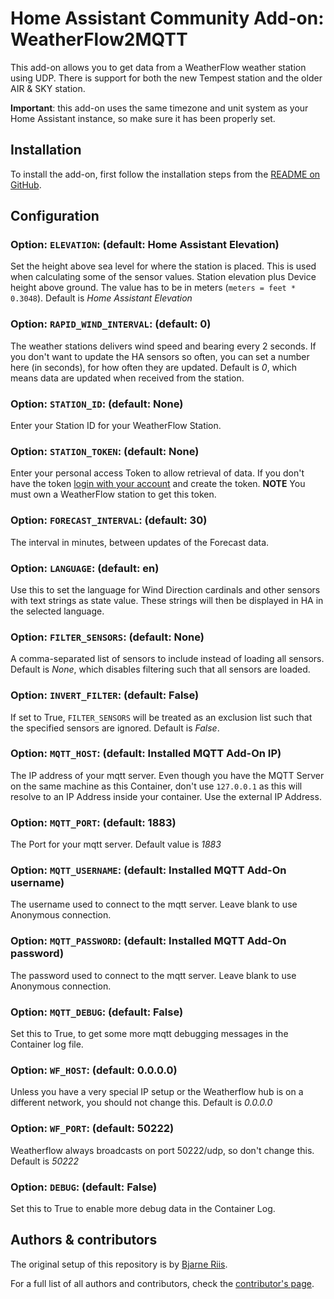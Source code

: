 # Home Assistant Community Add-on: WeatherFlow2MQTT

This add-on allows you to get data from a WeatherFlow weather station using UDP. There is support for both the new Tempest station and the older AIR & SKY station.

**Important**: this add-on uses the same timezone and unit system as your Home Assistant instance, so make sure it has been properly set.

## Installation

To install the add-on, first follow the installation steps from the [README on GitHub](https://github.com/briis/hass-weatherflow2mqtt/blob/main/README.md).

## Configuration

### Option: `ELEVATION`: (default: Home Assistant Elevation)

Set the height above sea level for where the station is placed. This is used when calculating some of the sensor values. Station elevation plus Device height above ground. The value has to be in meters (`meters = feet * 0.3048`). Default is _Home Assistant Elevation_

### Option: `RAPID_WIND_INTERVAL`: (default: 0)

The weather stations delivers wind speed and bearing every 2 seconds. If you don't want to update the HA sensors so often, you can set a number here (in seconds), for how often they are updated. Default is _0_, which means data are updated when received from the station.

### Option: `STATION_ID`: (default: None)

Enter your Station ID for your WeatherFlow Station.

### Option: `STATION_TOKEN`: (default: None)

Enter your personal access Token to allow retrieval of data. If you don't have the token [login with your account](https://tempestwx.com/settings/tokens) and create the token. **NOTE** You must own a WeatherFlow station to get this token.

### Option: `FORECAST_INTERVAL`: (default: 30)

The interval in minutes, between updates of the Forecast data.

### Option: `LANGUAGE`: (default: en)

Use this to set the language for Wind Direction cardinals and other sensors with text strings as state value. These strings will then be displayed in HA in the selected language.

### Option: `FILTER_SENSORS`: (default: None)

A comma-separated list of sensors to include instead of loading all sensors. Default is _None_, which disables filtering such that all sensors are loaded.

### Option: `INVERT_FILTER`: (default: False)

If set to True, `FILTER_SENSORS` will be treated as an exclusion list such that the specified sensors are ignored. Default is _False_.

### Option: `MQTT_HOST`: (default: Installed MQTT Add-On IP)

The IP address of your mqtt server. Even though you have the MQTT Server on the same machine as this Container, don't use `127.0.0.1` as this will resolve to an IP Address inside your container. Use the external IP Address.

### Option: `MQTT_PORT`: (default: 1883)

The Port for your mqtt server. Default value is _1883_

### Option: `MQTT_USERNAME`: (default: Installed MQTT Add-On username)

The username used to connect to the mqtt server. Leave blank to use Anonymous connection.

### Option: `MQTT_PASSWORD`: (default: Installed MQTT Add-On password)

The password used to connect to the mqtt server. Leave blank to use Anonymous connection.

### Option: `MQTT_DEBUG`: (default: False)

Set this to True, to get some more mqtt debugging messages in the Container log file.

### Option: `WF_HOST`: (default: 0.0.0.0)

Unless you have a very special IP setup or the Weatherflow hub is on a different network, you should not change this. Default is _0.0.0.0_

### Option: `WF_PORT`: (default: 50222)

Weatherflow always broadcasts on port 50222/udp, so don't change this. Default is _50222_

### Option: `DEBUG`: (default: False)

Set this to True to enable more debug data in the Container Log.

## Authors & contributors

The original setup of this repository is by [Bjarne Riis](https://github.com/briis).

For a full list of all authors and contributors, check the [contributor's page](https://github.com/briis/hass-weatherflow2mqtt/graphs/contributors).
